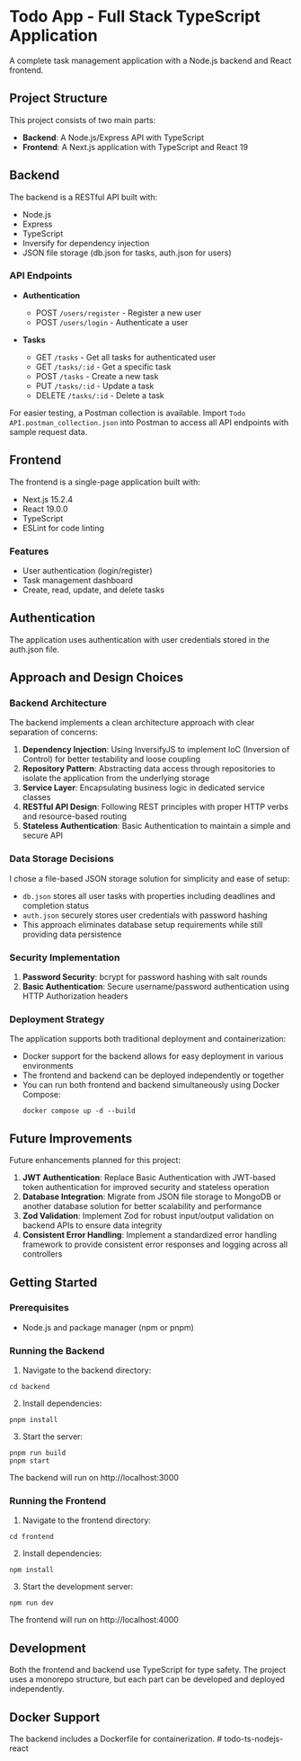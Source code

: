 # Todo App - Full Stack TypeScript Application

A complete task management application with a Node.js backend and React frontend.

## Project Structure

This project consists of two main parts:

- **Backend**: A Node.js/Express API with TypeScript
- **Frontend**: A Next.js application with TypeScript and React 19

## Backend

The backend is a RESTful API built with:

- Node.js
- Express
- TypeScript
- Inversify for dependency injection
- JSON file storage (db.json for tasks, auth.json for users)

### API Endpoints

- **Authentication**
  - POST `/users/register` - Register a new user
  - POST `/users/login` - Authenticate a user

- **Tasks**
  - GET `/tasks` - Get all tasks for authenticated user
  - GET `/tasks/:id` - Get a specific task
  - POST `/tasks` - Create a new task
  - PUT `/tasks/:id` - Update a task
  - DELETE `/tasks/:id` - Delete a task

For easier testing, a Postman collection is available. Import `Todo API.postman_collection.json` into Postman to access all API endpoints with sample request data.

## Frontend

The frontend is a single-page application built with:

- Next.js 15.2.4
- React 19.0.0
- TypeScript
- ESLint for code linting

### Features

- User authentication (login/register)
- Task management dashboard
- Create, read, update, and delete tasks

## Authentication

The application uses authentication with user credentials stored in the auth.json file. 

## Approach and Design Choices

### Backend Architecture

The backend implements a clean architecture approach with clear separation of concerns:

1. **Dependency Injection**: Using InversifyJS to implement IoC (Inversion of Control) for better testability and loose coupling
2. **Repository Pattern**: Abstracting data access through repositories to isolate the application from the underlying storage
3. **Service Layer**: Encapsulating business logic in dedicated service classes
4. **RESTful API Design**: Following REST principles with proper HTTP verbs and resource-based routing
5. **Stateless Authentication**: Basic Authentication to maintain a simple and secure API

### Data Storage Decisions

I chose a file-based JSON storage solution for simplicity and ease of setup:
- `db.json` stores all user tasks with properties including deadlines and completion status
- `auth.json` securely stores user credentials with password hashing
- This approach eliminates database setup requirements while still providing data persistence


### Security Implementation

1. **Password Security**: bcrypt for password hashing with salt rounds
2. **Basic Authentication**: Secure username/password authentication using HTTP Authorization headers

### Deployment Strategy

The application supports both traditional deployment and containerization:
- Docker support for the backend allows for easy deployment in various environments
- The frontend and backend can be deployed independently or together
- You can run both frontend and backend simultaneously using Docker Compose:
  ```
  docker compose up -d --build
  ```

## Future Improvements

Future enhancements planned for this project:

1. **JWT Authentication**: Replace Basic Authentication with JWT-based token authentication for improved security and stateless operation
2. **Database Integration**: Migrate from JSON file storage to MongoDB or another database solution for better scalability and performance
3. **Zod Validation**: Implement Zod for robust input/output validation on backend APIs to ensure data integrity
4. **Consistent Error Handling**: Implement a standardized error handling framework to provide consistent error responses and logging across all controllers 

## Getting Started

### Prerequisites

- Node.js and package manager (npm or pnpm)

### Running the Backend

1. Navigate to the backend directory:
```
cd backend
```

2. Install dependencies:
```
pnpm install
```

3. Start the server:
```
pnpm run build
pnpm start
```

The backend will run on http://localhost:3000

### Running the Frontend

1. Navigate to the frontend directory:
```
cd frontend
```

2. Install dependencies:
```
npm install
```

3. Start the development server:
```
npm run dev
```

The frontend will run on http://localhost:4000

## Development

Both the frontend and backend use TypeScript for type safety. The project uses a monorepo structure, but each part can be developed and deployed independently.

## Docker Support

The backend includes a Dockerfile for containerization. # todo-ts-nodejs-react
